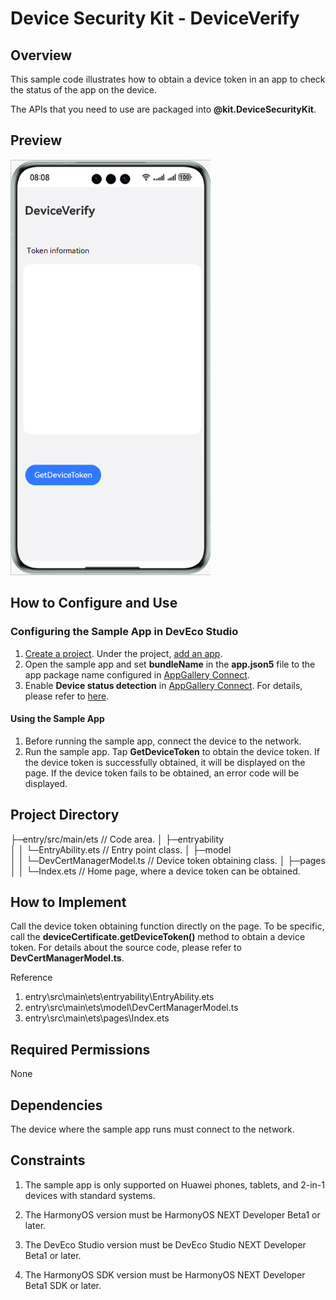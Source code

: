 # Device Security Kit - DeviceVerify

## Overview

This sample code illustrates how to obtain a device token in an app to check the status of the app on the device.

The APIs that you need to use are packaged into **@kit.DeviceSecurityKit**.

## Preview
![Example effect](screenshots/device/home_page.png)

## How to Configure and Use

### Configuring the Sample App in DevEco Studio

1. [Create a project](https://developer.huawei.com/consumer/en/doc/app/agc-help-createproject-0000001100334664). Under the project, [add an app](https://developer.huawei.com/consumer/en/doc/app/agc-help-createapp-0000001146718717).
2. Open the sample app and set **bundleName** in the **app.json5** file to the app package name configured in [AppGallery Connect](https://developer.huawei.com/consumer/en/service/josp/agc/index.html).
4. Enable **Device status detection** in [AppGallery Connect](https://developer.huawei.com/consumer/en/service/josp/agc/index.html). For details, please refer to [here](https://developer.huawei.com/consumer/en/doc/harmonyos-guides-V5/devicesecurity-introduction-V5).

#### Using the Sample App
1. Before running the sample app, connect the device to the network.
2. Run the sample app. Tap **GetDeviceToken** to obtain the device token. If the device token is successfully obtained, it will be displayed on the page. If the device token fails to be obtained, an error code will be displayed.

## Project Directory
├─entry/src/main/ets            // Code area. 
│ ├─entryability                    
│ │ └─EntryAbility.ets          // Entry point class. 
│ ├─model                
│ │ └─DevCertManagerModel.ts    // Device token obtaining class. 
│ ├─pages                                     
│ │ └─Index.ets              // Home page, where a device token can be obtained.

## How to Implement

Call the device token obtaining function directly on the page. To be specific, call the **deviceCertificate.getDeviceToken()** method to obtain a device token. For details about the source code, please refer to **DevCertManagerModel.ts**.

Reference
1. entry\src\main\ets\entryability\EntryAbility.ets
2. entry\src\main\ets\model\DevCertManagerModel.ts
3. entry\src\main\ets\pages\Index.ets

## Required Permissions

None

## Dependencies

The device where the sample app runs must connect to the network.

## Constraints

1. The sample app is only supported on Huawei phones, tablets, and 2-in-1 devices with standard systems.

2. The HarmonyOS version must be HarmonyOS NEXT Developer Beta1 or later.

3. The DevEco Studio version must be DevEco Studio NEXT Developer Beta1 or later.

4. The HarmonyOS SDK version must be HarmonyOS NEXT Developer Beta1 SDK or later.
